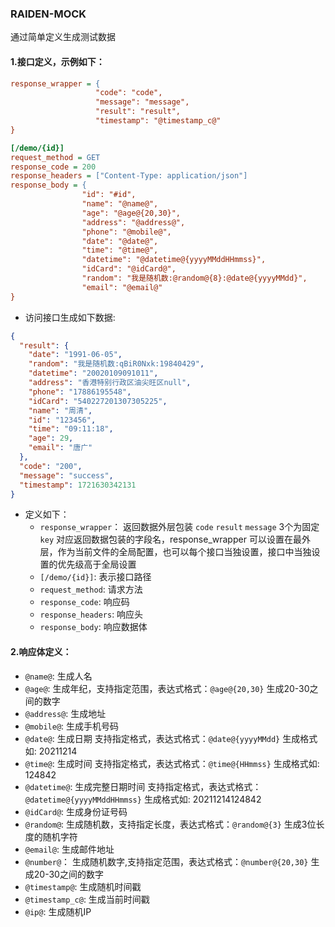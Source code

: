 ### RAIDEN-MOCK

通过简单定义生成测试数据

#### 1.接口定义，示例如下：

```ini
response_wrapper = {
                   "code": "code",
                   "message": "message",
                   "result": "result",
                   "timestamp": "@timestamp_c@"
}

[/demo/{id}]
request_method = GET
response_code = 200
response_headers = ["Content-Type: application/json"]
response_body = {
                "id": "#id",
                "name": "@name@",
                "age": "@age@{20,30}",
                "address": "@address@",
                "phone": "@mobile@",
                "date": "@date@",
                "time": "@time@",
                "datetime": "@datetime@{yyyyMMddHHmmss}",
                "idCard": "@idCard@",
                "random": "我是随机数:@random@{8}:@date@{yyyyMMdd}",
                "email": "@email@"
}
```

- 访问接口生成如下数据:

```json
{
  "result": {
    "date": "1991-06-05",
    "random": "我是随机数:qBiR0Nxk:19840429",
    "datetime": "20020109091011",
    "address": "香港特别行政区油尖旺区null",
    "phone": "17886195548",
    "idCard": "540227201307305225",
    "name": "周清",
    "id": "123456",
    "time": "09:11:18",
    "age": 29,
    "email": "唐广"
  },
  "code": "200",
  "message": "success",
  "timestamp": 1721630342131
}
```

- 定义如下：
    - `response_wrapper`： 返回数据外层包装 `code` `result` `message` 3个为固定`key` 对应返回数据包装的字段名，response_wrapper
      可以设置在最外层，作为当前文件的全局配置，也可以每个接口当独设置，接口中当独设置的优先级高于全局设置
    - `[/demo/{id}]`: 表示接口路径
    - `request_method`: 请求方法
    - `response_code`: 响应码
    - `response_headers`: 响应头
    - `response_body`: 响应数据体

#### 2.响应体定义：

- `@name@`: 生成人名
- `@age@`: 生成年纪，支持指定范围，表达式格式：`@age@{20,30}` 生成20-30之间的数字
- `@address@`: 生成地址
- `@mobile@`: 生成手机号码
- `@date@`: 生成日期 支持指定格式，表达式格式：`@date@{yyyyMMdd}` 生成格式如: 20211214
- `@time@`: 生成时间 支持指定格式，表达式格式：`@time@{HHmmss}` 生成格式如: 124842
- `@datetime@`: 生成完整日期时间 支持指定格式，表达式格式：`@datetime@{yyyyMMddHHmmss}` 生成格式如: 20211214124842
- `@idCard@`: 生成身份证号码
- `@random@`: 生成随机数，支持指定长度，表达式格式：`@random@{3}` 生成3位长度的随机字符
- `@email@`: 生成邮件地址
- `@number@`： 生成随机数字,支持指定范围，表达式格式：`@number@{20,30}` 生成20-30之间的数字
- `@timestamp@`: 生成随机时间戳
- `@timestamp_c@`: 生成当前时间戳
- `@ip@`: 生成随机IP